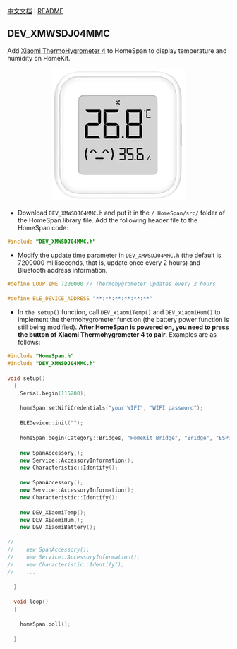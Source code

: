 [中文文档](./README.md) | [README](./README_en.md)

## DEV_XMWSDJ04MMC
Add [Xiaomi ThermoHygrometer 4](https://home.mi.com/webapp/content/baike/product/index.html?model=miaomiaoce.sensor_ht.t6#/) to HomeSpan to display temperature and humidity on HomeKit.

<p align="center">
<img src="images/XMWSDJ04MMC.png" alt="Xiaomi Thermometer and Hygrometer 4" width="302"/>
</p>

* Download `DEV_XMWSDJ04MMC.h` and put it in the `/ HomeSpan/src/` folder of the HomeSpan library file. Add the following header file to the HomeSpan code:

```C++
#include "DEV_XMWSDJ04MMC.h"
```

* Modify the update time parameter in `DEV_XMWSDJ04MMC.h` (the default is 7200000 milliseconds, that is, update once every 2 hours) and Bluetooth address information.

```C++
#define LOOPTIME 7200000 // Thermohygrometer updates every 2 hours

#define BLE_DEVICE_ADDRESS "**:**:**:**:**:**"
```

* In `the setup()` function, call `DEV_xiaomiTemp()` and `DEV_xiaomiHum()` to implement the thermohygrometer function (the battery power function is still being modified). **After HomeSpan is powered on, you need to press the button of Xiaomi Thermohygrometer 4 to pair**. Examples are as follows:

```C++
#include "HomeSpan.h"
#include "DEV_XMWSDJ04MMC.h"

void setup()
  {
    Serial.begin(115200);

    homeSpan.setWifiCredentials("your WIFI", "WIFI password");

    BLEDevice::init("");

    homeSpan.begin(Category::Bridges, "HomeKit Bridge", "Bridge", "ESP32-C3 mini"); 

    new SpanAccessory();
    new Service::AccessoryInformation();
    new Characteristic::Identify();

    new SpanAccessory();
    new Service::AccessoryInformation();
    new Characteristic::Identify();

    new DEV_XiaomiTemp();
    new DEV_XiaomiHum();
    new DEV_XiaomiBattery();

//
//    new SpanAccessory();
//    new Service::AccessoryInformation();
//    new Characteristic::Identify();
//    ....

  }

  void loop()
  {

    homeSpan.poll();
    
  }

```
